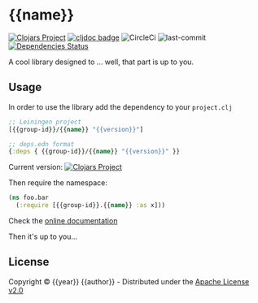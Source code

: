 # {{name}}
[![Clojars Project](https://img.shields.io/clojars/v/{{group-id}}/{{name}}.svg)](https://clojars.org/{{group-id}}/{{name}})  [![cljdoc badge](https://cljdoc.org/badge/{{group-id}}/{{name}})](https://cljdoc.org/d/{{group-id}}/{{name}}/CURRENT) ![CircleCi](https://img.shields.io/circleci/project/{{github-user}}/{{name}}.svg) ![last-commit](https://img.shields.io/github/last-commit/{{github-user}}/{{name}}.svg) [![Dependencies Status](https://jarkeeper.com/{{group-id}}/{{name}}/status.svg)](https://jarkeeper.com/{{github-user}}/{{name}})

A cool library designed to ... well, that part is up to you.

## Usage

In order to use the library add the dependency to your `project.clj`

``` clojure
;; Leiningen project
[{{group-id}}/{{name}} "{{version}}"]

;; deps.edn format
{:deps { {{group-id}}/{{name}} "{{version}}" }}
```

Current version: [![Clojars Project](https://img.shields.io/clojars/v/{{group-id}}/{{name}}.svg)](https://clojars.org/{{group-id}}/{{name}})


Then require the namespace:

``` clojure
(ns foo.bar
  (:require [{{group-id}}.{{name}} :as x]))
```

Check the [online documentation](https://cljdoc.org/d/{{group-id}}/{{name}}/CURRENT)

Then it's up to you...

## License

Copyright © {{year}} {{author}} - Distributed under the [Apache License v2.0](http://www.apache.org/licenses/LICENSE-2.0)
